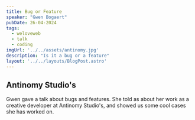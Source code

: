 ```yaml
---
title: Bug or Feature
speaker: "Gwen Bogaert"
pubDate: 26-04-2024
tags:
  - weloveweb
  - talk
  - coding
imgUrl: '../../assets/antinomy.jpg'
description: "Is it a bug or a feature"
layout: '../../layouts/BlogPost.astro'
---
```


## Antinomy Studio's

Gwen gave a talk about bugs and features. She told as about her work as a creative developer at
Antinomy Studio's, and showed us some cool cases she has worked on.

